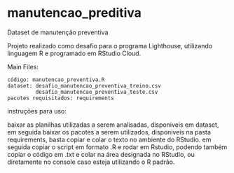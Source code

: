 # manutencao_preditiva
Dataset de manutenção preventiva

Projeto realizado como desafio para o programa Lighthouse, utilizando linguagem R e programado em RStudio Cloud.

Main Files:

    código: manutencao_preventiva.R
    dataset: desafio_manutencao_preventiva_treino.csv
             desafio_manutencao_preventiva_teste.csv
    pacotes requisitados: requirements

instruções para uso:

baixar as planilhas utilizadas a serem analisadas, disponiveis em dataset, em seguida baixar os pacotes a serem utilizados, disponiveis na pasta requirements, basta copiar e colar o texto no ambiente do RStudio. em seguida copiar o script em formato .R e rodar em Rstudio,
podendo também copiar o código em .txt e colar na área designada no RStudio, ou diretamente no console caso esteja utilizando o R padrão.

